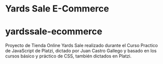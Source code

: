 # Yards Sale E-Commerce
# yardssale-ecommerce
Proyecto de Tienda Online Yards Sale realizado durante el Curso Practico de JavaScript de Platzi, dictado por Juan Castro Gallego y basado en los cursos básico y práctico de CSS, también dictados en Platzi.
